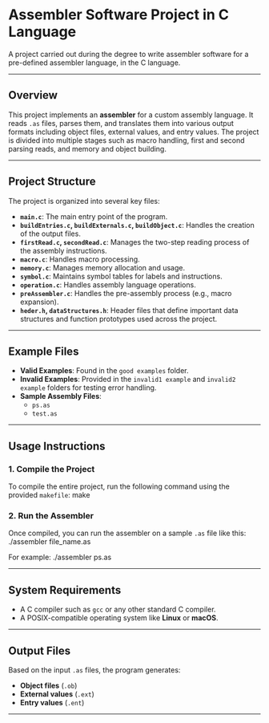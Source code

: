 # **Assembler Software Project in C Language**

A project carried out during the degree to write assembler software for a pre-defined assembler language, in the C language.

---

## **Overview**
This project implements an **assembler** for a custom assembly language. It reads `.as` files, parses them, and translates them into various output formats including object files, external values, and entry values. The project is divided into multiple stages such as macro handling, first and second parsing reads, and memory and object building.

---

## **Project Structure**
The project is organized into several key files:

- **`main.c`**: The main entry point of the program.
- **`buildEntries.c`, `buildExternals.c`, `buildObject.c`**: Handles the creation of the output files.
- **`firstRead.c`, `secondRead.c`**: Manages the two-step reading process of the assembly instructions.
- **`macro.c`**: Handles macro processing.
- **`memory.c`**: Manages memory allocation and usage.
- **`symbol.c`**: Maintains symbol tables for labels and instructions.
- **`operation.c`**: Handles assembly language operations.
- **`preAssembler.c`**: Handles the pre-assembly process (e.g., macro expansion).
- **`heder.h`, `dataStructures.h`**: Header files that define important data structures and function prototypes used across the project.

---

## **Example Files**

- **Valid Examples**: Found in the `good examples` folder.
- **Invalid Examples**: Provided in the `invalid1 example` and `invalid2 example` folders for testing error handling.
- **Sample Assembly Files**:  
  - `ps.as`  
  - `test.as`

---

## **Usage Instructions**

### **1. Compile the Project**
To compile the entire project, run the following command using the provided `makefile`:
make


### **2. Run the Assembler**
Once compiled, you can run the assembler on a sample `.as` file like this:
./assembler file_name.as

For example:
./assembler ps.as


---

## **System Requirements**
- A C compiler such as `gcc` or any other standard C compiler.
- A POSIX-compatible operating system like **Linux** or **macOS**.

---

## **Output Files**
Based on the input `.as` files, the program generates:
- **Object files** (`.ob`)
- **External values** (`.ext`)
- **Entry values** (`.ent`)

---

